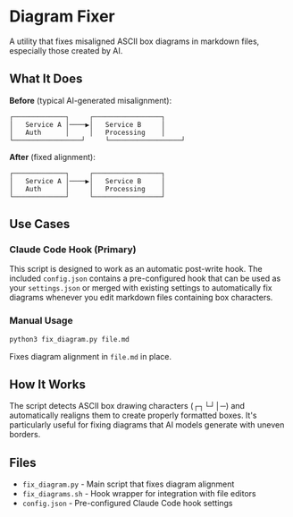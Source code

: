 # Diagram Fixer

A utility that fixes misaligned ASCII box diagrams in markdown files, especially those created by AI.

## What It Does

**Before** (typical AI-generated misalignment):
```
┌─────────────┐     ┌─────────────────┐
│   Service A │────▶│   Service B     │
│   Auth      │     │   Processing    │
└─────────────────┘     └──────────────────┘
```

**After** (fixed alignment):
```
┌─────────────┐     ┌─────────────────┐
│   Service A │────▶│   Service B     │
│   Auth      │     │   Processing    │
└─────────────┘     └─────────────────┘
```

## Use Cases

### Claude Code Hook (Primary)
This script is designed to work as an automatic post-write hook. The included `config.json` contains a pre-configured hook that can be used as your `settings.json` or merged with existing settings to automatically fix diagrams whenever you edit markdown files containing box characters.

### Manual Usage
```bash
python3 fix_diagram.py file.md
```

Fixes diagram alignment in `file.md` in place.

## How It Works

The script detects ASCII box drawing characters (┌┐└┘│─) and automatically realigns them to create properly formatted boxes. It's particularly useful for fixing diagrams that AI models generate with uneven borders.

## Files

- `fix_diagram.py` - Main script that fixes diagram alignment
- `fix_diagrams.sh` - Hook wrapper for integration with file editors
- `config.json` - Pre-configured Claude Code hook settings